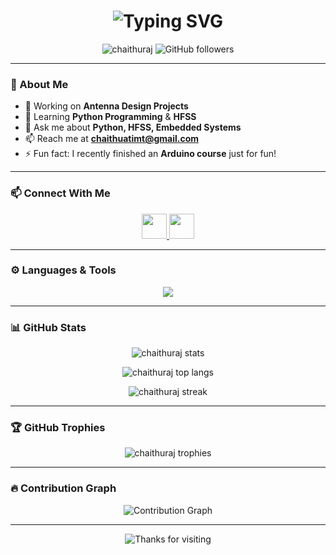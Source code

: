 <h1 align="center">
  <img src="https://readme-typing-svg.herokuapp.com?font=Fira+Code&size=24&duration=3000&pause=500&color=00FFFF&center=true&vCenter=true&width=750&lines=Hi+%F0%9F%91%8B%2C+I'm+Chaithanya+Raj;Educator+%7C+IoT+Enthusiast+%7C+Python+Learner;Tech+%2B+Education+Advocate+%F0%9F%93%96" alt="Typing SVG" />
</h1>

<p align="center">
  <img src="https://komarev.com/ghpvc/?username=chaithuraj&label=Profile+Views&color=0e75b6&style=flat" alt="chaithuraj" />
  <img src="https://img.shields.io/github/followers/chaithuraj?label=Follow&style=social" alt="GitHub followers" />
</p>

---

### 🌟 About Me

- 🔭 Working on **Antenna Design Projects**
- 🌱 Learning **Python Programming** & **HFSS**
- 💬 Ask me about **Python, HFSS, Embedded Systems**
- 📫 Reach me at **chaithuatimt@gmail.com**
- ⚡ Fun fact: I recently finished an **Arduino course** just for fun!

---

### 📫 Connect With Me

<p align="center">
  <a href="https://linkedin.com/in/chaithanyaraj-teacher" target="_blank">
    <img src="https://skillicons.dev/icons?i=linkedin" height="40" />
  </a>
  <a href="mailto:chaithuatimt@gmail.com" target="_blank">
    <img src="https://img.icons8.com/color/48/gmail--v1.png" height="40"/>
  </a>
</p>

---

### ⚙️ Languages & Tools

<p align="center">
  <img src="https://skillicons.dev/icons?i=python,arduino,c,matlab,linux,git,vscode" />
</p>

---

### 📊 GitHub Stats

<p align="center">
  <img src="https://github-readme-stats.vercel.app/api?username=chaithuraj&show_icons=true&theme=radical" alt="chaithuraj stats"/>
</p>

<p align="center">
  <img src="https://github-readme-stats.vercel.app/api/top-langs/?username=chaithuraj&layout=compact&theme=radical" alt="chaithuraj top langs" />
</p>

<p align="center">
  <img src="https://github-readme-streak-stats.herokuapp.com/?user=chaithuraj&theme=radical" alt="chaithuraj streak" />
</p>

---

### 🏆 GitHub Trophies

<p align="center">
  <img src="https://github-profile-trophy.vercel.app/?username=chaithuraj&theme=monokai&margin-w=10&margin-h=10&column=7" alt="chaithuraj trophies" />
</p>

---

### 🔥 Contribution Graph

<p align="center">
  <img src="https://github-readme-activity-graph.cyclic.app/graph?username=chaithuraj&theme=react-dark&hide_border=true&area=true" alt="Contribution Graph" />
</p>

---

<p align="center">
  <img src="https://readme-typing-svg.herokuapp.com?font=Fira+Code&size=20&pause=1000&color=00FFFF&center=true&vCenter=true&width=500&lines=Thanks+for+visiting+my+profile!+%F0%9F%9A%80" alt="Thanks for visiting" />
</p>
